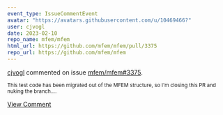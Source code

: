 ```yaml
---
event_type: IssueCommentEvent
avatar: "https://avatars.githubusercontent.com/u/10469466?"
user: cjvogl
date: 2023-02-10
repo_name: mfem/mfem
html_url: https://github.com/mfem/mfem/pull/3375
repo_url: https://github.com/mfem/mfem
---
```


<a href='https://github.com/cjvogl' target='_blank'>cjvogl</a> commented on issue <a href='https://github.com/mfem/mfem/pull/3375' target='_blank'>mfem/mfem#3375</a>.

<small>This test code has been migrated out of the MFEM structure, so I'm closing this PR and nuking the branch....</small>

<a href='https://github.com/mfem/mfem/pull/3375' target='_blank'>View Comment</a>